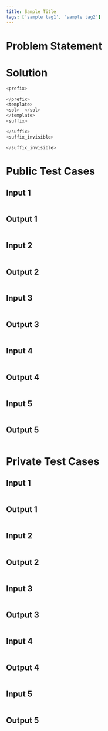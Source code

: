 ```yaml
---
title: Sample Title
tags: ['sample tag1', 'sample tag2']
---
```


# Problem Statement

# Solution
```python test.py  -r 'python test.py'
<prefix>

</prefix>
<template>
<sol>  </sol>
</template>
<suffix>

</suffix>
<suffix_invisible>

</suffix_invisible>
```

# Public Test Cases

## Input 1

```

```

## Output 1

```

```


## Input 2

```

```

## Output 2

```

```


## Input 3

```

```

## Output 3

```

```


## Input 4

```

```

## Output 4

```

```


## Input 5

```

```

## Output 5

```

```


# Private Test Cases

## Input 1

```

```

## Output 1

```

```

## Input 2

```

```

## Output 2

```

```

## Input 3

```

```

## Output 3

```

```

## Input 4

```

```

## Output 4

```

```

## Input 5

```

```

## Output 5

```

```

